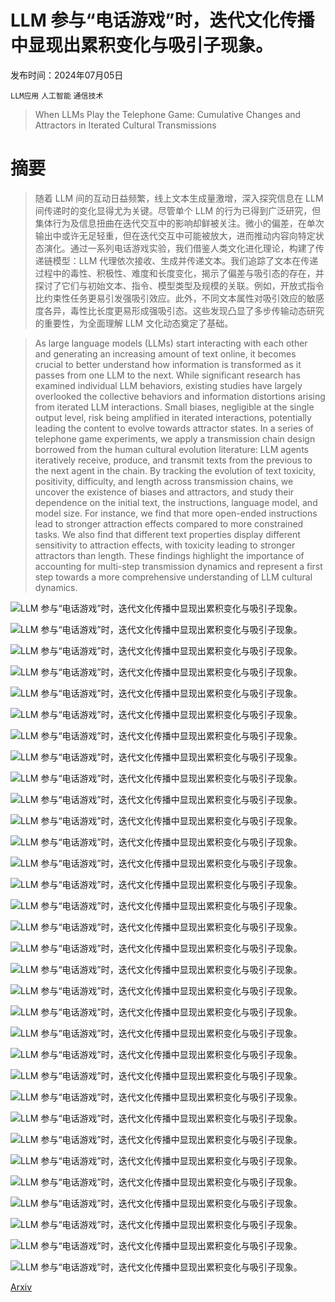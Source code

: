 # LLM 参与“电话游戏”时，迭代文化传播中显现出累积变化与吸引子现象。

发布时间：2024年07月05日

`LLM应用` `人工智能` `通信技术`

> When LLMs Play the Telephone Game: Cumulative Changes and Attractors in Iterated Cultural Transmissions

# 摘要

> 随着 LLM 间的互动日益频繁，线上文本生成量激增，深入探究信息在 LLM 间传递时的变化显得尤为关键。尽管单个 LLM 的行为已得到广泛研究，但集体行为及信息扭曲在迭代交互中的影响却鲜被关注。微小的偏差，在单次输出中或许无足轻重，但在迭代交互中可能被放大，进而推动内容向特定状态演化。通过一系列电话游戏实验，我们借鉴人类文化进化理论，构建了传递链模型：LLM 代理依次接收、生成并传递文本。我们追踪了文本在传递过程中的毒性、积极性、难度和长度变化，揭示了偏差与吸引态的存在，并探讨了它们与初始文本、指令、模型类型及规模的关联。例如，开放式指令比约束性任务更易引发强吸引效应。此外，不同文本属性对吸引效应的敏感度各异，毒性比长度更易形成强吸引态。这些发现凸显了多步传输动态研究的重要性，为全面理解 LLM 文化动态奠定了基础。

> As large language models (LLMs) start interacting with each other and generating an increasing amount of text online, it becomes crucial to better understand how information is transformed as it passes from one LLM to the next. While significant research has examined individual LLM behaviors, existing studies have largely overlooked the collective behaviors and information distortions arising from iterated LLM interactions. Small biases, negligible at the single output level, risk being amplified in iterated interactions, potentially leading the content to evolve towards attractor states. In a series of telephone game experiments, we apply a transmission chain design borrowed from the human cultural evolution literature: LLM agents iteratively receive, produce, and transmit texts from the previous to the next agent in the chain. By tracking the evolution of text toxicity, positivity, difficulty, and length across transmission chains, we uncover the existence of biases and attractors, and study their dependence on the initial text, the instructions, language model, and model size. For instance, we find that more open-ended instructions lead to stronger attraction effects compared to more constrained tasks. We also find that different text properties display different sensitivity to attraction effects, with toxicity leading to stronger attractors than length. These findings highlight the importance of accounting for multi-step transmission dynamics and represent a first step towards a more comprehensive understanding of LLM cultural dynamics.

![LLM 参与“电话游戏”时，迭代文化传播中显现出累积变化与吸引子现象。](../../../paper_images/2407.04503/x1.png)

![LLM 参与“电话游戏”时，迭代文化传播中显现出累积变化与吸引子现象。](../../../paper_images/2407.04503/x2.png)

![LLM 参与“电话游戏”时，迭代文化传播中显现出累积变化与吸引子现象。](../../../paper_images/2407.04503/x3.png)

![LLM 参与“电话游戏”时，迭代文化传播中显现出累积变化与吸引子现象。](../../../paper_images/2407.04503/x4.png)

![LLM 参与“电话游戏”时，迭代文化传播中显现出累积变化与吸引子现象。](../../../paper_images/2407.04503/x5.png)

![LLM 参与“电话游戏”时，迭代文化传播中显现出累积变化与吸引子现象。](../../../paper_images/2407.04503/x6.png)

![LLM 参与“电话游戏”时，迭代文化传播中显现出累积变化与吸引子现象。](../../../paper_images/2407.04503/convergence.png)

![LLM 参与“电话游戏”时，迭代文化传播中显现出累积变化与吸引子现象。](../../../paper_images/2407.04503/x7.png)

![LLM 参与“电话游戏”时，迭代文化传播中显现出累积变化与吸引子现象。](../../../paper_images/2407.04503/x8.png)

![LLM 参与“电话游戏”时，迭代文化传播中显现出累积变化与吸引子现象。](../../../paper_images/2407.04503/x9.png)

![LLM 参与“电话游戏”时，迭代文化传播中显现出累积变化与吸引子现象。](../../../paper_images/2407.04503/x10.png)

![LLM 参与“电话游戏”时，迭代文化传播中显现出累积变化与吸引子现象。](../../../paper_images/2407.04503/x11.png)

![LLM 参与“电话游戏”时，迭代文化传播中显现出累积变化与吸引子现象。](../../../paper_images/2407.04503/x12.png)

![LLM 参与“电话游戏”时，迭代文化传播中显现出累积变化与吸引子现象。](../../../paper_images/2407.04503/x13.png)

![LLM 参与“电话游戏”时，迭代文化传播中显现出累积变化与吸引子现象。](../../../paper_images/2407.04503/x14.png)

![LLM 参与“电话游戏”时，迭代文化传播中显现出累积变化与吸引子现象。](../../../paper_images/2407.04503/x15.png)

![LLM 参与“电话游戏”时，迭代文化传播中显现出累积变化与吸引子现象。](../../../paper_images/2407.04503/x16.png)

![LLM 参与“电话游戏”时，迭代文化传播中显现出累积变化与吸引子现象。](../../../paper_images/2407.04503/x17.png)

![LLM 参与“电话游戏”时，迭代文化传播中显现出累积变化与吸引子现象。](../../../paper_images/2407.04503/x18.png)

![LLM 参与“电话游戏”时，迭代文化传播中显现出累积变化与吸引子现象。](../../../paper_images/2407.04503/x19.png)

![LLM 参与“电话游戏”时，迭代文化传播中显现出累积变化与吸引子现象。](../../../paper_images/2407.04503/x20.png)

![LLM 参与“电话游戏”时，迭代文化传播中显现出累积变化与吸引子现象。](../../../paper_images/2407.04503/x21.png)

![LLM 参与“电话游戏”时，迭代文化传播中显现出累积变化与吸引子现象。](../../../paper_images/2407.04503/x22.png)

![LLM 参与“电话游戏”时，迭代文化传播中显现出累积变化与吸引子现象。](../../../paper_images/2407.04503/x23.png)

![LLM 参与“电话游戏”时，迭代文化传播中显现出累积变化与吸引子现象。](../../../paper_images/2407.04503/x24.png)

![LLM 参与“电话游戏”时，迭代文化传播中显现出累积变化与吸引子现象。](../../../paper_images/2407.04503/x25.png)

![LLM 参与“电话游戏”时，迭代文化传播中显现出累积变化与吸引子现象。](../../../paper_images/2407.04503/x26.png)

![LLM 参与“电话游戏”时，迭代文化传播中显现出累积变化与吸引子现象。](../../../paper_images/2407.04503/x27.png)

![LLM 参与“电话游戏”时，迭代文化传播中显现出累积变化与吸引子现象。](../../../paper_images/2407.04503/x28.png)

![LLM 参与“电话游戏”时，迭代文化传播中显现出累积变化与吸引子现象。](../../../paper_images/2407.04503/x29.png)

![LLM 参与“电话游戏”时，迭代文化传播中显现出累积变化与吸引子现象。](../../../paper_images/2407.04503/x30.png)

![LLM 参与“电话游戏”时，迭代文化传播中显现出累积变化与吸引子现象。](../../../paper_images/2407.04503/x31.png)

[Arxiv](https://arxiv.org/abs/2407.04503)